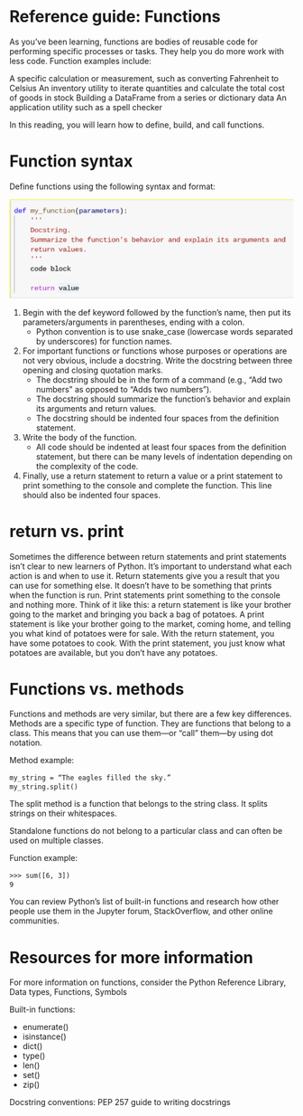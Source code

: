 # Reference guide: Functions

As you’ve been learning, functions are bodies of reusable code for performing specific processes or tasks. They help you do more work with less code. Function examples include: 

A specific calculation or measurement, such as converting Fahrenheit to Celsius
An inventory utility to iterate quantities and calculate the total cost of goods in stock
Building a DataFrame from a series or dictionary data
An application utility such as a spell checker

In this reading, you will learn how to define, build, and call functions. 

# Function syntax
Define functions using the following syntax and format:

![alt text](image-1.png)

1. Begin with the def keyword followed by the function’s name, then put its parameters/arguments in parentheses, ending with a colon.
    * Python convention is to use snake_case (lowercase words separated by underscores) for function names.
2. For important functions or functions whose purposes or operations are not very obvious, include a docstring. Write the docstring between three opening and closing quotation marks. 
    * The docstring should be in the form of a command (e.g., “Add two numbers” as opposed to “Adds two numbers”).
    * The docstring should summarize the function’s behavior and explain its arguments and return values.
    * The docstring should be indented four spaces from the definition statement.
3. Write the body of the function. 
    * All code should be indented at least four spaces from the definition statement, but there can be many levels of indentation depending on the complexity of the code. 
4. Finally, use a return statement to return a value or a print statement to print something to the console and complete the function. This line should also be indented four spaces.

# return vs. print
Sometimes the difference between return statements and print statements isn’t clear to new learners of Python. It’s important to understand what each action is and when to use it. Return statements give you a result that you can use for something else. It doesn’t have to be something that prints when the function is run. Print statements print something to the console and nothing more. Think of it like this: a return statement is like your brother going to the market and bringing you back a bag of potatoes. A print statement is like your brother going to the market, coming home, and telling you what kind of potatoes were for sale. With the return statement, you have some potatoes to cook. With the print statement, you just know what potatoes are available, but you don’t have any potatoes.

# Functions vs. methods
Functions and methods are very similar, but there are a few key differences. Methods are a specific type of function. They are functions that belong to a class. This means that you can use them—or “call” them—by using dot notation. 

Method example: 
```
my_string = “The eagles filled the sky.”
my_string.split()
```

The split method is a function that belongs to the string class. It splits strings on their whitespaces. 

Standalone functions do not belong to a particular class and can often be used on multiple classes. 

Function example:
```
>>> sum([6, 3])
9
```

You can review Python’s list of built-in functions and research how other people use them in the Jupyter forum, StackOverflow, and other online communities. 

# Resources for more information
For more information on functions, consider the Python Reference Library, Data types, Functions, Symbols

Built-in functions: 
* enumerate()
* isinstance()
* dict()
* type() 
* len()
* set()
* zip()

Docstring conventions: PEP 257 guide to writing docstrings